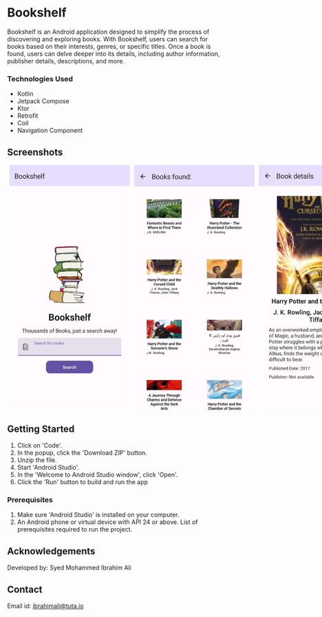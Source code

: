 # Bookshelf

Bookshelf is an Android application designed to simplify the process of discovering and exploring books. With Bookshelf, users can  search for books based on their interests, genres, or specific titles. Once a book is found, users can delve deeper into its details, including author information, publisher details, descriptions, and more.

### Technologies Used

- Kotlin
- Jetpack Compose
- Ktor
- Retrofit
- Coil
- Navigation Component

## Screenshots
<div style="display: flex;">
    <img src="ss1.jpeg" alt="Screenshot 1" width="280" hspace="5";">
    <img src="ss2.jpeg" alt="Screenshot 2" width="280" hspace="5";">
    <img src="sss3.jpeg" alt="Screenshot 4" width="280"hspace="5";">
    <img src="ss4.jpeg" alt="Screenshot 3" width="280">
</div>


## Getting Started

1. Click on 'Code'. 
2. In the popup, click the 'Download ZIP' button.
3. Unzip the file.
4. Start 'Android Studio'.
5. In the 'Welcome to Android Studio window', click 'Open'.
6. Click the 'Run' button to build and run the app

### Prerequisites
1. Make sure 'Android Studio' is installed on your computer.
2. An Android phone or virtual device with API 24 or above.
List of prerequisites required to run the project.


## Acknowledgements

Developed by: Syed Mohammed Ibrahim Ali

## Contact

Email id: ibrahimali@tuta.io
